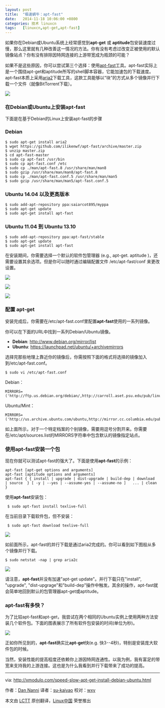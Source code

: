 ```yaml
---
layout: post
title:	"极速蜗牛：apt-fast"
date:	2014-11-18 10:06:00 +0800 
categories:	技术 linuxcn 
tags:	[linuxcn,apt-get,apt-fast]
---
```



如果你在Debian或Ubuntu系统上经常感觉到**apt-get** 或 **aptitude**包安装速度过慢，那么这里就有几种改善这一情况的方法。你有没有考虑过改变正被使用的默认镜像站点？你有没有排除因特网连接的上游带宽成为瓶颈的可能？


如果不是这些原因，你可以尝试第三个选择：使用[apt-fast](https://github.com/ilikenwf/apt-fast)工具。apt-fast实际上是一个围绕apt-get和aptitude所写的shell脚本容器，它能加速包的下载速度。apt-fast本质上采用[aria2](http://aria2.sourceforge.net/)下载工具，这款工具能够以“块”的方式从多个镜像并行下载一个文件（就像BitTorrent下载）。


![](/Asserts/Images/album/201411/17/231044alt0b4b2azbffizo.jpg)


### 在Debian或Ubuntu上安装apt-fast


下面是在基于Debian的Linux上安装apt-fast的步骤


### Debian



```
$ sudo apt-get install aria2
$ wget https://github.com/ilikenwf/apt-fast/archive/master.zip
$ unzip master.zip
$ cd apt-fast-master
$ sudo cp apt-fast /usr/bin
$ sudo cp apt-fast.conf /etc
$ sudo cp ./man/apt-fast.8 /usr/share/man/man8
$ sudo gzip /usr/share/man/man8/apt-fast.8
$ sudo cp ./man/apt-fast.conf.5 /usr/share/man/man5
$ sudo gzip /usr/share/man/man5/apt-fast.conf.5

```

### Ubuntu 14.04 以及更高版本



```
$ sudo add-apt-repository ppa:saiarcot895/myppa
$ sudo apt-get update
$ sudo apt-get install apt-fast

```

### Ubuntu 11.04 到 Ubuntu 13.10



```
$ sudo add-apt-repository ppa:apt-fast/stable
$ sudo apt-get update
$ sudo apt-get install apt-fast

```

在安装期间，你需要选择一个默认的软件包管理器 (e.g., apt-get. aptitude )，还需要设置其余选项。但是你可以随时通过编辑配置文件 /etc/apt-fast/conf 来更改设置。


![](/Asserts/Images/album/201411/17/231048koqjhkywypycoqjq.jpg)


![](/Asserts/Images/album/201411/17/231052oxzhtjjxkh64x5h5.jpg)


![](/Asserts/Images/album/201411/17/231055ux6x764uufitvtlx.jpg)


### 配置 apt-get


安装完成后，你需要在/etc/apt-fast.conf里配置**apt-fast**使用的一系列镜像。


你可以在下面的URL中找到一系列Debian/Ubuntu镜像。


* **Debian**: <http://www.debian.org/mirror/list>
* **Ubuntu**: <https://launchpad.net/ubuntu/+archivemirrors>


选择完那些地理上靠近你的镜像后，你需按照下面的格式将选择的镜像加入到/etc/apt-fast.conf。



```
$ sudo vi /etc/apt-fast.conf

```

Debian：



```
MIRRORS=('http://ftp.us.debian.org/debian/,http://carroll.aset.psu.edu/pub/linux/distributions/debian/,http://debian.gtisc.gatech.edu/debian/,http://debian.lcs.mit.edu/debian/,http://mirror.cc.columbia.edu/debian/')

```

Ubuntu/Mint：



```
MIRRORS=('http://us.archive.ubuntu.com/ubuntu,http://mirror.cc.columbia.edu/pub/linux/ubuntu/archive/,http://mirror.cc.vt.edu/pub2/ubuntu/,http://mirror.umd.edu/ubuntu/,http://mirrors.mit.edu/ubuntu/')

```

如上面所示，对于一个特定档案的个别镜像，需要用逗号分割开来。你需要在/etc/apt/sources.list的MIRRORS字符串中包含默认的镜像指定站点。


### 使用apt-fast安装一个包


现在你就可以测试apt-fast的强大了。下面是使用**apt-fast**的示例：



```
apt-fast [apt-get options and arguments]
apt-fast [aptitude options and arguments]
apt-fast { { install | upgrade | dist-upgrade | build-dep | download  | source  } [ -y | --yes | --assume-yes | --assume-no ]   ... | clean }

```

使用**apt-fast**安装包：



```
 $ sudo apt-fast install texlive-full

```

在当前目录下载软件包，但不安装：



```
 $ sudo apt-fast download texlive-full

```

![](/Asserts/Images/album/201411/17/231059pnukg1qinsok1zkz.jpg)


如前面所示，apt-fast的并行下载是通过aria2完成的。你可以看到如下图般从多个镜像并行下载。



```
$ sudo netstat -nap | grep aria2c

```

![](/Asserts/Images/album/201411/17/231101wv6cc1769gskikej.jpg)


请注意，**apt-fast**并没有加速"apt-get update"。并行下载只在"install", "upgrade", "dist-upgrage"和"build-dep"操作中触发。其余的操作，apt-fast就会简单地回到默认的包管理器apt-get或aptitude。


### apt-fast有多快？


为了比较apt-fast和apt-get，我尝试在两个相同的Ubuntu实例上使用两种方法安装几个软件包。下面的图表展示了所有软件包安装的时间(单位为秒)。


![](/Asserts/Images/album/201411/17/231104fzbhx7xhhsbs3hh3.jpg)


正如你所见到的，**apt-fast**确实比**apt-get**快(e.g. 快3--4秒)，特别是安装庞大软件包的时候。


当然，安装性能的提高程度还依赖你上游因特网连通性。以我为例，我有富足的带宽来支持我的上游连接。这也是为什么我看到并行下载带来了成功的提高。




---


via: <http://xmodulo.com/speed-slow-apt-get-install-debian-ubuntu.html>


作者：[Dan Nanni](http://xmodulo.com/author/nanni) 译者：[su-kaiyao](https://github.com/su-kaiyao) 校对：[wxy](https://github.com/wxy)


本文由 [LCTT](https://github.com/LCTT/TranslateProject) 原创翻译，[Linux中国](http://linux.cn/) 荣誉推出
